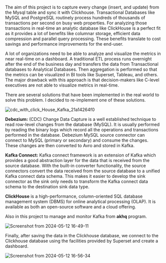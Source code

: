The aim of this project is to capture every change (insert, and update) from the Mysql table and sync it with Clickhouse.
Transactional Databases like MySQL and PostgreSQL routinely process hundreds of thousands of transactions per second on busy web properties. 
For analyzing those transactions in real-time an analytic database like ClickHouse is a perfect fit as it provides a lot of benefits like columnar storage, efficient data compression and parallel query processing. These benefits translate to cost savings and performance improvements for the end-user.

A lot of organizations need to be able to analyze and visualize the metrics in near real-time on a dashboard. A traditional ETL process runs overnight after the end of the business day and transfers the data from Transactional databases to Analytical Databases. Then aggregation is performed so that the metrics can be visualized in BI tools like Superset, Tableau, and others.
The major drawback with this approach is that decision-makers like C-level executives are not able to visualize metrics in real-time. 

There are several solutions that have been implemented in the real world to solve this problem. I decided to re-implement one of these solutions.

![cdc_with_click_House_Kafka_21a14264f0](https://github.com/saiehhejazi/Data-Engineer-Projects/assets/166489248/c3cc90a7-394f-41ad-803e-cb68d984d6f0)

**Debezium:** (CDC) Change Data Capture is a well established technique to read row-level changes from the database (MySQL). It is usually performed by reading the binary logs which record all the operations and transactions performed in the database. Debezium MySQL source connector can connect to MySQL (primary or secondary) and consume the changes. These changes are then converted to Avro and stored in Kafka.

**Kafka Connect:** Kafka connect framework is an extension of Kafka which provides a good abstraction layer for the data that is received from the source database. With the built-in converter functionality, the source connectors convert the data received from the source database to a unified Kafka connect data schema. This makes it easier to develop the sink connector as the sink only needs to transform the Kafka connect data schema to the destination sink data type.

**ClickHouse** is a high-performance, column-oriented SQL database management system (DBMS) for online analytical processing (OLAP). It is available as both an open-source software and a cloud offering.

Also in this project to manage and monitor Kafka from **akhq** program.

![Screenshot from 2024-05-12 16-49-11](https://github.com/saiehhejazi/Data-Engineer-Projects/assets/166489248/e66ff6cc-36db-4e80-9027-203927ae660f)

Finally, after saving the data in the Clickhouse database, we connect to the Clickhouse database using the facilities provided by Superset and create a dashboard.

![Screenshot from 2024-05-12 16-56-34](https://github.com/saiehhejazi/Data-Engineer-Projects/assets/166489248/81e9f096-34c7-47c0-8f9c-bf96a997d2aa)

